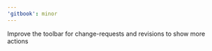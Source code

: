 ```yaml
---
'gitbook': minor
---
```


Improve the toolbar for change-requests and revisions to show more actions
